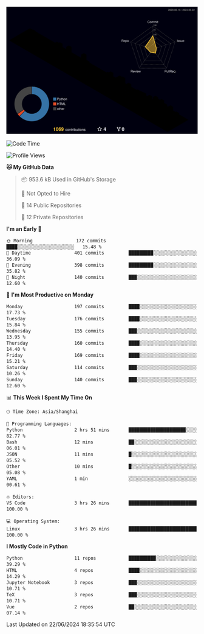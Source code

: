 <!--![](https://raw.githubusercontent.com/BorisYang326/BorisYang326/output/github-contribution-grid-snake-dark.svg) -->
![](./profile-3d-contrib/profile-night-rainbow.svg)
<!--START_SECTION:waka-->
![Code Time](http://img.shields.io/badge/Code%20Time-259%20hrs%2030%20mins-blue)

![Profile Views](http://img.shields.io/badge/Profile%20Views-0-blue)

**🐱 My GitHub Data** 

> 📦 953.6 kB Used in GitHub's Storage 
 > 
> 🚫 Not Opted to Hire
 > 
> 📜 14 Public Repositories 
 > 
> 🔑 12 Private Repositories 
 > 
**I'm an Early 🐤** 

```text
🌞 Morning                172 commits         ████░░░░░░░░░░░░░░░░░░░░░   15.48 % 
🌆 Daytime                401 commits         █████████░░░░░░░░░░░░░░░░   36.09 % 
🌃 Evening                398 commits         █████████░░░░░░░░░░░░░░░░   35.82 % 
🌙 Night                  140 commits         ███░░░░░░░░░░░░░░░░░░░░░░   12.60 % 
```
📅 **I'm Most Productive on Monday** 

```text
Monday                   197 commits         ████░░░░░░░░░░░░░░░░░░░░░   17.73 % 
Tuesday                  176 commits         ████░░░░░░░░░░░░░░░░░░░░░   15.84 % 
Wednesday                155 commits         ███░░░░░░░░░░░░░░░░░░░░░░   13.95 % 
Thursday                 160 commits         ████░░░░░░░░░░░░░░░░░░░░░   14.40 % 
Friday                   169 commits         ████░░░░░░░░░░░░░░░░░░░░░   15.21 % 
Saturday                 114 commits         ███░░░░░░░░░░░░░░░░░░░░░░   10.26 % 
Sunday                   140 commits         ███░░░░░░░░░░░░░░░░░░░░░░   12.60 % 
```


📊 **This Week I Spent My Time On** 

```text
🕑︎ Time Zone: Asia/Shanghai

💬 Programming Languages: 
Python                   2 hrs 51 mins       █████████████████████░░░░   82.77 % 
Bash                     12 mins             ██░░░░░░░░░░░░░░░░░░░░░░░   06.01 % 
JSON                     11 mins             █░░░░░░░░░░░░░░░░░░░░░░░░   05.52 % 
Other                    10 mins             █░░░░░░░░░░░░░░░░░░░░░░░░   05.08 % 
YAML                     1 min               ░░░░░░░░░░░░░░░░░░░░░░░░░   00.61 % 

🔥 Editors: 
VS Code                  3 hrs 26 mins       █████████████████████████   100.00 % 

💻 Operating System: 
Linux                    3 hrs 26 mins       █████████████████████████   100.00 % 
```

**I Mostly Code in Python** 

```text
Python                   11 repos            ██████████░░░░░░░░░░░░░░░   39.29 % 
HTML                     4 repos             ████░░░░░░░░░░░░░░░░░░░░░   14.29 % 
Jupyter Notebook         3 repos             ███░░░░░░░░░░░░░░░░░░░░░░   10.71 % 
TeX                      3 repos             ███░░░░░░░░░░░░░░░░░░░░░░   10.71 % 
Vue                      2 repos             ██░░░░░░░░░░░░░░░░░░░░░░░   07.14 % 
```




 Last Updated on 22/06/2024 18:35:54 UTC
<!--END_SECTION:waka-->

